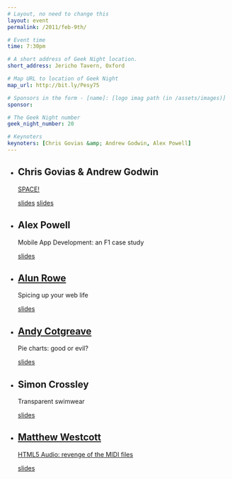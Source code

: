```yaml
---
# Layout, no need to change this
layout: event
permalink: /2011/feb-9th/

# Event time
time: 7:30pm

# A short address of Geek Night location. 
short_address: Jericho Tavern, Oxford

# Map URL to location of Geek Night
map_url: http://bit.ly/Pesy75

# Sponsors in the form - [name]: [logo imag path (in /assets/images)]
sponsor: 

# The Geek Night number
geek_night_number: 20

# Keynoters
keynoters: [Chris Govias &amp; Andrew Godwin, Alex Powell]
---
```


<ul class="keynotes">
<li><h2>Chris Govias &amp; Andrew Godwin</h2><a href="http://spacelog.org/" ><p>SPACE!</p></a> <div class="downloads"><a href="http://media.ogn.s3.amazonaws.com/keynote-AndrewGodwin.pdf" >slides</a> <a href="http://media.ogn.s3.amazonaws.com/keynote-JamesAylett.pdf" >slides</a></div></li>
<li><h2> Alex Powell</h2><p>Mobile App Development: an F1 case study</p> <div class="downloads"><a href="http://media.ogn.s3.amazonaws.com/keynote-AlexPowell.ppt">slides</a></div></li>
</ul>

<ul>
<li><h2><a href="http://alunr.com/" >Alun Rowe</a></h2><p>Spicing up your web life</p> <div class="downloads"><a href="http://media.ogn.s3.amazonaws.com/microslot-AlunRowe.pdf">slides</a></div></li>
<li><h2><a href="http://www.thedatastudio.co.uk/category/blog/the-data-studio-blog/andy-cotgreave" >Andy Cotgreave</a></h2><p>Pie charts: good or evil?</p>  <div class="downloads"><a href="http://media.ogn.s3.amazonaws.com/microslot-AndyCotgreave.pdf">slides</a></div></li>
<li><h2>Simon Crossley </h2><p>Transparent swimwear</p><div class="downloads"><a href="http://media.ogn.s3.amazonaws.com/microslot-SimonCrossley.ppt">slides</a></div></li>
<li><h2><a href="http://matt.west.co.tt/" >Matthew Westcott</a></h2><p><a href="http://matt.west.co.tt/music/jasmid-midi-synthesis-with-javascript-and-html5-audio/" >HTML5 Audio: revenge of the MIDI files</a></p> <div class="downloads"><a href="http://media.ogn.s3.amazonaws.com/microslot-MatthewWestcott.pdf">slides</a></div></li>
</ul>
